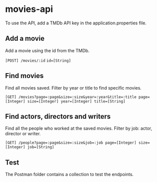 # movies-api

To use the API, add a TMDb API key in the application.properties file.

## Add a movie

Add a movie using the id from the TMDb.

`[POST] /movies/:id`
`id=[String]`

## Find movies

Find all movies saved. Filter by year or title to find specific movies.

`[GET] /movies?page=:page&size=:size&year=:year&title=:title
page=[Integer]
size=[Integer]
year=[Integer]
title=[String]`

## Find actors, directors and writers

Find all the people who worked at the saved movies. Filter by job: actor, director or writer.

`[GET] /people?page=:page&size=:size&job=:job
page=[Integer]
size=[Integer]
job=[String]`

## Test

The Postman folder contains a collection to test the endpoints.
